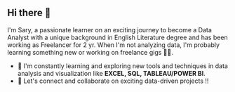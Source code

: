 ## Hi there 👋
I'm Sary, a passionate learner on an exciting journey to become a Data Analyst with a unique background in English Literature degree and has been working as Freelancer for 2 yr. When I'm not analyzing data, I'm probably learning something new or working on freelance gigs 🤷‍♀️.

- 🌱 I'm constantly learning and exploring new tools and techniques in data analysis and visualization like **EXCEL, SQL, TABLEAU/POWER BI**.
- 👯 Let's connect and collaborate on exciting data-driven projects !!


<!--
**Sary332/Sary332** is a ✨ _special_ ✨ repository because its `README.md` (this file) appears on your GitHub profile.

Here are some ideas to get you started:

- 🔭 I’m currently working on ...
- 🌱 I’m currently learning ...
- 👯 I’m looking to collaborate on ...
- 🤔 I’m looking for help with ...
- 💬 Ask me about ...
- 📫 How to reach me: ...
- 😄 Pronouns: ...
- ⚡ Fun fact: ...
-->
